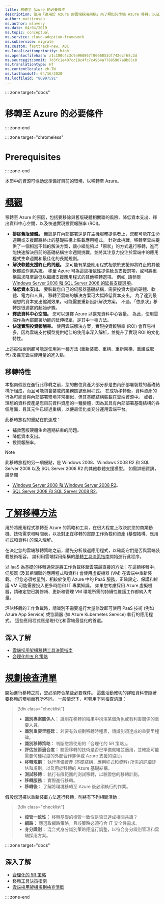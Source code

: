 ```yaml
---
title: 移轉至 Azure 的必要條件
description: 使用「適用於 Azure 的雲端採用架構」來了解如何準備 Azure 移轉，以及成功的移轉專案需要哪些必要條件。
author: matticusau
ms.author: mlavery
ms.date: 04/04/2019
ms.topic: conceptual
ms.service: cloud-adoption-framework
ms.subservice: migrate
ms.custom: fasttrack-new, AQC
ms.localizationpriority: high
ms.openlocfilehash: a1c100c4c3c9a960867f0666853df742ecf68c3d
ms.sourcegitcommit: 7d3fc1e407cd18c4fc7c4964a77885907a9b85c0
ms.translationtype: HT
ms.contentlocale: zh-TW
ms.lasthandoff: 04/16/2020
ms.locfileid: "80997591"
---
```

::: zone target="docs"

# <a name="prerequisites-for-migrating-to-azure"></a>移轉至 Azure 的必要條件

::: zone-end

::: zone target="chromeless"

# <a name="prerequisites"></a>Prerequisites

::: zone-end

本節中的資源可協助您準備好目前的環境，以移轉至 Azure。

# <a name="overview"></a>[概觀](#tab/Overview)

移轉至 Azure 的原因，包括要移除與舊版硬體相關聯的風險、降低資本支出、釋出資料中心空間，以及快速實現投資報酬率 (ROI)。

- **排除舊版硬體。** 無論是在內部部署還是在主機服務提供者上，您都可能在生命週期或支援即將終止的基礎結構上裝載應用程式。 針對此挑戰，移轉至雲端提供了一個相當不錯的解決方案，讓小組能夠以「原狀」的方式進行移轉，進而能快速解決目前的基礎結構生命週期挑戰，並將其注意力投注於雲端中的應用程式生命週期和最佳化的長期規劃。
- **解決軟體支援終止的問題。** 您可能有某些應用程式相依於支援即將終止的其他軟體或作業系統。 移至 Azure 可為這些相依性提供延長支援選項，或可將重構需求降至最低以繼續支援應用程式的其他移轉選項。 例如, 請參閱 [Windows Server 2008 和 SQL Server 2008 的延長支援選項](https://azure.microsoft.com/blog/announcing-new-options-for-sql-server-2008-and-windows-server-2008-end-of-support)。
- **降低資本支出。** 要裝載您自己的伺服器基礎結構，需要投資大量的硬體、軟體、電力和人員。 移轉至雲端的解決方案可大幅降低資本支出。 為了達到最理想的資本支出縮減效果，可能需要重新設計解決方案。 不過，「依原狀」移轉是很適當的起始步驟。
- **釋放資料中心空間。** 您可以選擇 Azure 以擴充資料中心容量。 為此，使用雲端作為內部部署功能的延伸模組，是其中一種方法。
- **快速實現投資報酬率。** 使用雲端解決方案，實現投資報酬率 (ROI) 會容易得多，因為雲端支付模型提供絕佳的使用率深入解析，並提升了實現 ROI 的文化特性。

上述每個案例都可能是使用另一種方法 (重新裝載、重構、重新架構、重建或取代) 來擴充雲端使用量的進入點。

## <a name="migration-characteristics"></a>移轉特性

本指南假設在進行此移轉之前，您的數位資產大部分都是由內部部署裝載的基礎結構所組成，而且可能包含裝載的業務關鍵應用程式。 在成功移轉後，資料資產的行為可能會與內部部署環境非常相似，但其基礎結構裝載在雲端資源中。 或者，理想的資料資產是您目前資料資產的一種變體，因為其具有內部部署基礎結構的各個層面，且其元件已經過重構，以便最佳化並充分運用雲端平台。

此移轉旅程的重點在於達成：

- 補救舊版硬體生命週期結束的問題。
- 降低資本支出。
- 投資報酬率。

> [!NOTE]
> 此移轉旅程的另一項優點，是 Windows 2008、Windows 2008 R2 和 SQL Server 2008 以及 SQL Server 2008 R2 的其他軟體支援模型。 如需詳細資訊，請參閱
>
> - [Windows Server 2008 和 Windows Server 2008 R2](https://www.microsoft.com/cloud-platform/windows-server-2008)。
> - [SQL Server 2008 和 SQL Server 2008 R2](https://www.microsoft.com/sql-server/sql-server-2008)。

# <a name="understand-migration-approaches"></a>[了解移轉方法](#tab/Approach)

用於將應用程式移轉至 Azure 的策略和工具，在很大程度上取決於您的商業動機、技術需求和時間表，以及對正在移轉的實際工作負載和資產 (基礎結構、應用程式和資料) 的深入理解。

在決定您的雲端移轉策略之前，請先分析候選應用程式，以確認它們是否與雲端裝載技術相容。 請利用雲端採用架構的[移轉工具決策指南](../../decision-guides/migrate-decision-guide/index.md)開始進行此程序。

以 IaaS 為基礎的移轉通常是將工作負載移至雲端最直接的方法；在這類移轉中，伺服器 (及其相關聯的應用程式和資料) 會使用虛擬機器 (VM) 在雲端中重新裝載。 但您必須考量到，相較於使用 Azure 中的 PaaS 服務，正確設定、保護和維護 VM 可能需要投入更多時間和 IT 專業知識。 如果您考慮採用 Azure 虛擬機器，請確定您已將修補、更新和管理 VM 環境所需的持續性維護工作都納入考量。

評估移轉的工作負載時，請識別不需要進行大量修改即可使用 PaaS 技術 (例如 Azure App Service) 或協調器 (如 Azure Kubernetes Service) 執行的應用程式。 這些應用程式應是現代化和雲端最佳化的首選。

## <a name="learn-more"></a>深入了解

- [雲端採用架構移轉工具決策指南](../../decision-guides/migrate-decision-guide/index.md)
- [合理化的五 R 策略](../../digital-estate/5-rs-of-rationalization.md)

# <a name="planning-checklist"></a>[規劃檢查清單](#tab/Checklist)

開始進行移轉之前，您必須符合某些必要條件。 這些活動確切的詳細資料會隨著要移轉的環境而有所不同。 一般情況下，可套用下列檢查清單：

> [!div class="checklist"]
>
> - **識別專案關係人：** 識別在移轉的結果中扮演某個角色或有利害關係的重要人員。
> - **識別重要里程碑：** 若要有效規劃移轉時程表，請識別須達成的重要里程碑。
> - **識別移轉策略：** 判斷您將使用的「合理化的 5R 策略」。
> - **評估技術適合度：** 驗證移轉的技術是否已準備就緒並適用，並確認可能需要何種程度的外部合作夥伴或 Azure 支援的協助。
> - **移轉規劃：** 執行準備資產 (基礎結構、應用程式和資料) 所需的詳細評估和規劃，以及用於移轉的 Azure 基礎結構。
> - **測試移轉：** 執行有限範圍的測試移轉，以驗證您的移轉計劃。
> - **移轉服務：** 實際進行移轉。
> - **移轉後：** 了解將環境移轉至 Azure 後必須執行的作業。

假設您選擇以重新裝載方法進行移轉，則將有下列相關活動：

> [!div class="checklist"]
>
> - **控管一致性：** 移轉基礎的控管一致性是否已達成相關共識？
> - **網路：** 應選取網路策略，且該策略必須符合 IT 安全性需求。
> - **身分識別：** 混合式身分識別策略應進行調整，以符合身分識別管理和雲端採用方案。

::: zone target="docs"

<!-- markdownlint-disable MD024 -->

## <a name="learn-more"></a>深入了解

- [合理化的 5R 策略](../../digital-estate/5-rs-of-rationalization.md)
- [移轉工具決策指南](../../decision-guides/migrate-decision-guide/index.md)
- [雲端採用架構規劃檢查清單](../migration-considerations/prerequisites/planning-checklist.md)

::: zone-end
